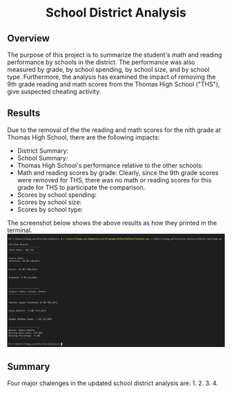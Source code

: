 <h1 align="center">School District Analysis</h1>

## Overview
The purpose of this project is to summarize the student's math and reading performance by schools in the district. The performance was also measured by grade, by school spending, by school size, and by school type. Furthermore, the analysis has examined the impact of removing the 9th grade reading and math scores from the Thomas High School ("THS"), give suspected cheating activity. 

## Results
Due to the removal of the the reading and math scores for the nith grade at Thomas High School, there are the following impacts:

* District Summary:
* School Summary:
* Thomas High School's performance relative to the other schools:
* Math and reading scores by grade: Clearly, since the 9th grade scores were removed for THS, there was no math or reading scores for this grade for THS to participate the comparison.
* Scores by school spending:
* Scores by school size:
* Scores by school type:

The screenshot below shows the above results as how they printed in the terminal. 
![](https://github.com/lu-chang-axonic/Election_Analysis/blob/main/Results%20Printed%20to%20the%20Terminal.PNG)

## Summary
Four major chalenges in the updated school district analysis are:
1.
2.
3.
4.
